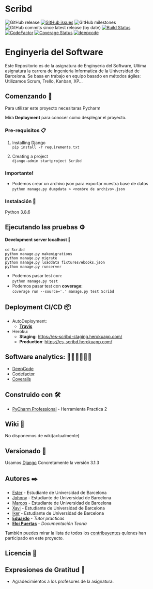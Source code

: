 # Scribd
![GitHub release](https://img.shields.io/github/v/release/UB-ES-2020-A/Scribd)
[![GitHub issues](https://img.shields.io/github/issues/UB-ES-2020-A/Scribd)](https://github.com/UB-ES-2020-A/Scribd/issues) 
![GitHub milestones](https://img.shields.io/github/milestones/open/UB-ES-2020-A/Scribd)
![GitHub commits since latest release (by date)](https://img.shields.io/github/commits-since/UB-ES-2020-A/Scribd/Demo2) 
[![Build Status](https://travis-ci.com/UB-ES-2020-A/Scribd.svg?branch=main)](https://travis-ci.com/UB-ES-2020-A/Scribd) 
[![CodeFactor](https://www.codefactor.io/repository/github/ub-es-2020-a/scribd/badge)](https://www.codefactor.io/repository/github/ub-es-2020-a/scribd)
[![Coverage Status](https://coveralls.io/repos/github/UB-ES-2020-A/Scribd/badge.svg?branch=main)](https://coveralls.io/github/UB-ES-2020-A/Scribd?branch=main)
[![deepcode](https://www.deepcode.ai/api/gh/badge?key=eyJhbGciOiJIUzI1NiIsInR5cCI6IkpXVCJ9.eyJwbGF0Zm9ybTEiOiJnaCIsIm93bmVyMSI6IlVCLUVTLTIwMjAtQSIsInJlcG8xIjoiU2NyaWJkIiwiaW5jbHVkZUxpbnQiOmZhbHNlLCJhdXRob3JJZCI6MTgwMzAsImlhdCI6MTYwNjczOTMwMH0.0I3DrhQ1w89rXdEFHF0VXhjMFk7XDrtzqixBPX_dztA)](https://www.deepcode.ai/app/gh/UB-ES-2020-A/Scribd/_/dashboard?utm_content=gh%2FUB-ES-2020-A%2FScribd)

# Enginyeria del Software

Este Repositorio es de la asignatura de Enginyeria del Software, Ultima asignatura la carrera de Ingenieria Informatica de la Universidad de Barcelona.
Se basa en trabajo en equipo basado en métodos ágiles: Utilizamos Scrum, Trello, Kanban, XP...

## Comenzando 🚀

Para utilizar este proyecto necesitaras Pycharm

Mira **Deployment** para conocer como desplegar el proyecto.


### Pre-requisitos 📋

1. Installing Django <br>
`pip install -r requirements.txt`  

2. Creating a project <br>
`django-admin startproject Scribd` <br>

### Importante! <br>
- Podemos crear un archivo json para exportar nuestra base de datos   
`python manage.py dumpdata > <nombre de archivo>.json`   
 
### Instalación 🔧

Python 3.8.6

## Ejecutando las pruebas ⚙️  

#### Development server localhost  🚀
`cd Scribd`  
`python manage.py makemigrations`  
`python manage.py migrate`  
`python manage.py loaddata fixtures/ebooks.json`  
`python manage.py runserver`  
- Podemos pasar test con:  
`python manage.py test`
- Podemos pasar test con **coverage**:  
`coverage run --source='.' manage.py test Scribd`


## Deployment CI/CD 📦  
- AutoDeployment:  
    * [**Travis**](https://travis-ci.com/)   
- Heroku:  
    * **Staging**: https://es-scribd-staging.herokuapp.com/  
    * **Production**: https://es-scribd.herokuapp.com/  

## Software analytics: 👩🏽‍💻🧑🏽‍💻
- [DeepCode](https://www.deepcode.ai/)  
- [Codefactor](https://codefactor.io)  
- [Coveralls](https://coveralls.io/)  

## Construido con 🛠️

* [PyCharm Professional](https://www.jetbrains.com/pycharm/) - Herramienta Practica 2

## Wiki 📖

No disponemos de wiki(actualmente)

## Versionado 📌

Usamos [Django](https://www.djangoproject.com/) Concretamente la versión 3.1.3

## Autores ✒️

* [Ester](https://github.com/esterSeguraUB) - Estudiante de Universidad de Barcelona 
* [Johnny](https://github.com/johnnync13) - Estudiante de Universidad de Barcelona
* [Marcos](https://github.com/marcosPlaza) - Estudiante de Universidad de Barcelona 
* [Xavi](https://github.com/XaviVal) - Estudiante de Universidad de Barcelona
* [Iker](https://github.com/IkerHonorato) - Estudiante de Universidad de Barcelona
* [**Eduardo**](https://github.com/eduardou-ub) - *Tutor practicas*
* [**Eloi Puertas**](https://github.com/eloipuertas) - *Documentación Teoría*

También puedes mirar la lista de todos los [contribuyentes](https://github.com/UB-ES-2020/Scribd/contributors) quíenes han participado en este proyecto. 

## Licencia 📄

## Expresiones de Gratitud 🎁

* Agradecimientos a los profesores de la asignatura.
